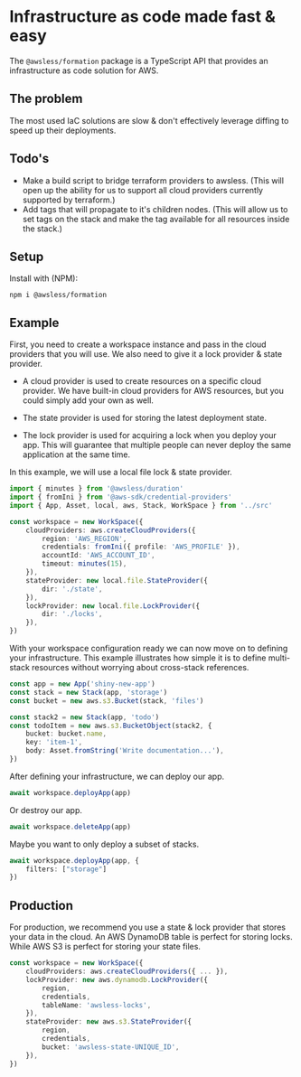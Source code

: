 
# Infrastructure as code made fast & easy

The `@awsless/formation` package is a TypeScript API that provides an infrastructure as code solution for AWS.

## The problem

The most used IaC solutions are slow & don't effectively leverage diffing to speed up their deployments.
<!-- In comparison, we are:

- __10x__ faster than AWS Cloud Formation.
- __5x__ faster than Terraform
- __4x__ faster than Pulumi -->

## Todo's
- Make a build script to bridge terraform providers to awsless. (This will open up the ability for us to support all cloud providers currently supported by terraform.)
- Add tags that will propagate to it's children nodes. (This will allow us to set tags on the stack and make the tag available for all resources inside the stack.)

## Setup

Install with (NPM):

```
npm i @awsless/formation
```

## Example

First, you need to create a workspace instance and pass in the cloud providers that you will use.
We also need to give it a lock provider & state provider.

- A cloud provider is used to create resources on a specific cloud provider. We have built-in cloud providers for AWS resources, but you could simply add your own as well.

- The state provider is used for storing the latest deployment state.

- The lock provider is used for acquiring a lock when you deploy your app. This will guarantee that multiple people can never deploy the same application at the same time.

In this example, we will use a local file lock & state provider.

```ts
import { minutes } from '@awsless/duration'
import { fromIni } from '@aws-sdk/credential-providers'
import { App, Asset, local, aws, Stack, WorkSpace } from '../src'

const workspace = new WorkSpace({
	cloudProviders: aws.createCloudProviders({
		region: 'AWS_REGION',
		credentials: fromIni({ profile: 'AWS_PROFILE' }),
		accountId: 'AWS_ACCOUNT_ID',
		timeout: minutes(15),
	}),
	stateProvider: new local.file.StateProvider({
		dir: './state',
	}),
	lockProvider: new local.file.LockProvider({
		dir: './locks',
	}),
})
```

With your workspace configuration ready we can now move on to defining your infrastructure.
This example illustrates how simple it is to define multi-stack resources without worrying about cross-stack references.

```ts
const app = new App('shiny-new-app')
const stack = new Stack(app, 'storage')
const bucket = new aws.s3.Bucket(stack, 'files')

const stack2 = new Stack(app, 'todo')
const todoItem = new aws.s3.BucketObject(stack2, {
	bucket: bucket.name,
	key: 'item-1',
	body: Asset.fromString('Write documentation...'),
})
```

After defining your infrastructure, we can deploy our app.
```ts
await workspace.deployApp(app)
```

Or destroy our app.
```ts
await workspace.deleteApp(app)
```

Maybe you want to only deploy a subset of stacks.
```ts
await workspace.deployApp(app, {
	filters: ["storage"]
})
```

## Production

For production, we recommend you use a state & lock provider that stores your data in the cloud.
An AWS DynamoDB table is perfect for storing locks.
While AWS S3 is perfect for storing your state files.

```ts
const workspace = new WorkSpace({
	cloudProviders: aws.createCloudProviders({ ... }),
	lockProvider: new aws.dynamodb.LockProvider({
		region,
		credentials,
		tableName: 'awsless-locks',
	}),
	stateProvider: new aws.s3.StateProvider({
		region,
		credentials,
		bucket: 'awsless-state-UNIQUE_ID',
	}),
})
```
